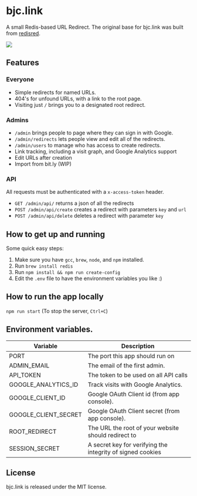# bjc.link

A small Redis-based URL Redirect. The original base for bjc.link was built from [redisred][redisred].

[redisred]: https://github.com/Detry322/redisred

[<img src="https://www.herokucdn.com/deploy/button.png">](https://www.heroku.com/deploy/?template=https://github.com/cycomachead/bjc.link)

## Features

### Everyone

* Simple redirects for named URLs.
* 404's for unfound URLs, with a link to the root page.
* Visiting just `/` brings you to a designated root redirect.

### Admins

* `/admin` brings people to page where they can sign in with Google.
* `/admin/redirects` lets people view and edit all of the redirects.
* `/admin/users` to manage who has access to create redirects.
* Link tracking, including a visit graph, and Google Analytics support
* Edit URLs after creation
* Import from bit.ly (WIP)

### API

All requests must be authenticated with a `x-access-token` header.

* `GET /admin/api/` returns a json of all the redirects
* `POST /admin/api/create` creates a redirect with parameters `key` and `url`
* `POST /admin/api/delete` deletes a redirect with parameter `key`

## How to get up and running

Some quick easy steps:

1. Make sure you have `gcc`, `brew`, `node`, and `npm` installed.
2. Run `brew install redis`
3. Run `npm install && npm run create-config`
4. Edit the `.env` file to have the environment variables you like :)

## How to run the app locally

`npm run start` (To stop the server, `Ctrl+C`)

## Environment variables.

| Variable | Description |
| -------- | ----------- |
| PORT | The port this app should run on |
| ADMIN_EMAIL | The email of the first admin.  |
| API_TOKEN | The token to be used on all API calls |
| GOOGLE_ANALYTICS_ID | Track visits with Google Analytics. |
| GOOGLE_CLIENT_ID | Google OAuth Client id (from app console). |
| GOOGLE_CLIENT_SECRET | Google OAuth Client secret (from app console). |
| ROOT_REDIRECT | The URL the root of your website should redirect to |
| SESSION_SECRET | A secret key for verifying the integrity of signed cookies |


## License

bjc.link is released under the MIT license.
